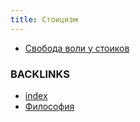 ```yaml
---
title: Стоицизм
---
```


* [Свобода воли у стоиков](1220202359)


### BACKLINKS
* [index](index)
* [Философия](Философия)

